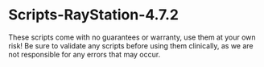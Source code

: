 # Scripts-RayStation-4.7.2

These scripts come with no guarantees or warranty, use them at your own risk!
Be sure to validate any scripts before using them clinically, as we are not
responsible for any errors that may occur.
